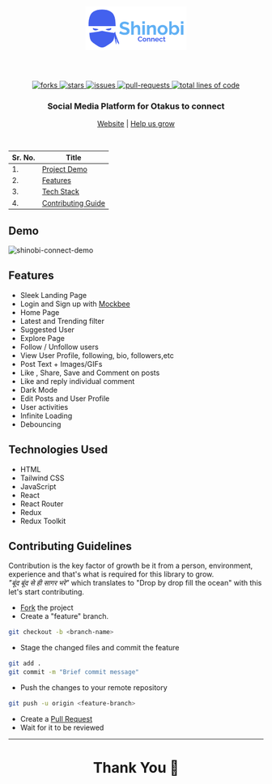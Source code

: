 <h1 align="center">
  <br />
  <a href="https://shinobi-connect.netlify.app/"><img src="https://github.com/vinc3nati/shinobi-connect/blob/dev/src/assets/logo.png" alt="logo" width="200"></a>
  <br />
  <br />
</h1>

<!-- PROJECT SHIELDS -->
<p align="center">
  <a href="https://github.com/vinc3nati/shinobi-connect/fork" target="blank">
  <img src="https://img.shields.io/github/forks/vinc3nati/shinobi-connect?style=for-the-badge" alt="forks"/>
  </a>
  <a href="https://github.com/vinc3nati/shinobi-connect/stargazers" target="blank">
  <img src="https://img.shields.io/github/stars/vinc3nati/shinobi-connect?style=for-the-badge" alt="stars"/>
  </a>
  <a href="https://github.com/vinc3nati/shinobi-connect/issues" target="blank">
  <img src="https://img.shields.io/github/issues/vinc3nati/shinobi-connect?style=for-the-badge" alt="issues"/>
  </a>
  <a href="https://github.com/vinc3nati/shinobi-connect/pulls" target="blank">
  <img src="https://img.shields.io/github/issues-pr/vinc3nati/shinobi-connect?color=important&style=for-the-badge" alt="pull-requests"/>
  </a>
  <a href="https://github.com/vinc3nati/shinobi-connect/graphs/code-frequency" target="blank">
  <img src="https://img.shields.io/tokei/lines/github/vinc3nati/shinobi-connect?label=total%20lines%20of%20code&color=9cf&style=for-the-badge" alt="total lines of code"/>
  </a>
</p>

<!-- PROJECT SUBTITLE -->
<h3 align="center">Social Media Platform for Otakus to connect</h3>

<p align="center">
  <a href="https://shinobi-connect.netlify.app/">Website</a>
  |
  <a href="https://github.com/vinc3nati/shinobi-connect/issues">Help us grow</a>
</p>
<br />

<!-- TABLE OF CONTENT -->

| Sr. No. | Title                               |
| ------- | ----------------------------------- |
| 1.      | [Project Demo](#demo)               |
| 2.      | [Features](#features)               |
| 3.      | [Tech Stack](#tech-stack)           |
| 4.      | [Contributing Guide](#contributing) |

<!-- Project Demo -->

<a name="demo"></a>

## Demo

![shinobi-connect-demo](https://user-images.githubusercontent.com/48097586/172881332-fc5bec86-3ed5-4250-8f55-69461a5a01b3.gif)


<!-- Features -->

<a name="features"></a>

## Features

- Sleek Landing Page
- Login and Sign up with [Mockbee](http://mockbee.netlify.app/)
- Home Page
- Latest and Trending filter
- Suggested User
- Explore Page
- Follow / Unfollow users
- View User Profile, following, bio, followers,etc
- Post Text + Images/GIFs
- Like , Share, Save and Comment on posts
- Like and reply individual comment
- Dark Mode
- Edit Posts and User Profile
- User activities
- Infinite Loading
- Debouncing

<!-- Tech Stack -->

<a name="tech-stack"></a>

## Technologies Used

- HTML
- Tailwind CSS
- JavaScript
- React
- React Router
- Redux
- Redux Toolkit

<!-- Contributing Guidelines -->

<a name="contributing"></a>

## Contributing Guidelines

Contribution is the key factor of growth be it from a person, environment, experience and that's what is required for this library to grow.
<br/>
_"बूंद बूंद से ही सागर भरे"_ which translates to "Drop by drop fill the ocean" with this let's start contributing.
<br/>

- [Fork](https://github.com/vinc3nati/shinobi-connect/fork) the project
- Create a "feature" branch.

```BASH
git checkout -b <branch-name>
```

- Stage the changed files and commit the feature

```BASH
git add .
git commit -m "Brief commit message"
```

- Push the changes to your remote repository

```BASH
git push -u origin <feature-branch>
```

- Create a [Pull Request](https://github.com/vinc3nati/shinobi-connect/pulls)
- Wait for it to be reviewed

---

<h1 align="center">Thank You 🙏</h1>
